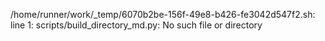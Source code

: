 /home/runner/work/_temp/6070b2be-156f-49e8-b426-fe3042d547f2.sh: line 1: scripts/build_directory_md.py: No such file or directory
